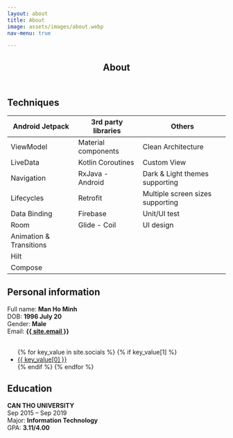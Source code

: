```yaml
---
layout: about
title: About
image: assets/images/about.webp
nav-menu: true

---
```


<!-- Main -->
<div id="main" class="alt">

<!-- One -->
<section id="one">
	<div class="inner">
		<header class="major">
			<h1>About</h1>
		</header>

<!-- Elements -->
<h2 id="elements">Techniques</h2>
<div class="row 200%">
	<div class="8u 12u$(medium)">

<div class="table-wrapper">
	<table>
		<thead>
			<tr>
				<th>Android Jetpack</th>
				<th>3rd party libraries</th>
				<th>Others</th>
			</tr>
		</thead>
		<tbody>
			<tr>
				<td>ViewModel</td>
				<td>Material components</td>
				<td>Clean Architecture</td>
			</tr>
			<tr>
				<td>LiveData</td>
				<td>Kotlin Coroutines</td>
				<td>Custom View</td>
			</tr>
			<tr>
				<td>Navigation</td>
				<td>RxJava - Android</td>
				<td>Dark & Light themes supporting</td>
			</tr>
			<tr>
				<td>Lifecycles</td>
				<td>Retrofit</td>
				<td>Multiple screen sizes supporting</td>
			</tr>
			<tr>
				<td>Data Binding</td>
				<td>Firebase</td>
				<td>Unit/UI test</td>
			</tr>
            <tr>
				<td>Room</td>
				<td>Glide - Coil</td>
				<td>UI design</td>
			</tr>
            <tr>
				<td>Animation & Transitions</td>
				<td></td>
				<td></td>
			</tr>
            <tr>
				<td>Hilt</td>
				<td></td>
				<td></td>
			</tr>
            <tr>
				<td>Compose</td>
				<td></td>
				<td></td>
			</tr>
		</tbody>
	</table>
</div>

</div>
<div class="4u 12u$(medium)">

<h2>Personal information</h2>
Full name: <b>Man Ho Minh</b> <br/>
DOB: <b>1996 July 20</b> <br/>
Gender: <b>Male</b> <br/>
Email: <b><a href="mailto:{{ site.email }}">{{ site.email }}</a></b> <br/>

<br/>

<ul class="icons">
    {% for key_value in site.socials %}
        {% if key_value[1] %}
            <li>
                <a href="{{ key_value[1] }}" class="icon alt fa-{{ key_value[0] | downcase }}" target="_blank" rel="noopener noreferrer" aria-label="{{ key_value[0] }}">
                    <span class="label">{{ key_value[0] }}</span>
                </a>
            </li>
        {% endif %}
    {% endfor %}
</ul>

<h2>Education</h2>
<b>CAN THO UNIVERSITY</b> <br/>
Sep 2015 – Sep 2019 <br/>
Major: <b>Information Technology</b> <br/>
GPA: <b>3.11/4.00</b> <br/>

</div>
</div>

</div>
</section>

</div>

